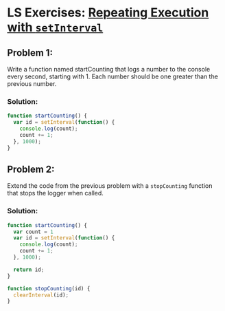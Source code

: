 # LS Exercises: [Repeating Execution with `setInterval`]()

## Problem 1:

Write a function named startCounting that logs a number to the console every second, starting with 1. Each number should be one greater than the previous number.

### Solution:

```javascript
function startCounting() {
  var id = setInterval(function() {
    console.log(count);
    count += 1;
  }, 1000);
}
```

## Problem 2:

Extend the code from the previous problem with a `stopCounting` function that stops the logger when called.

### Solution:

```javascript
function startCounting() {
  var count = 1
  var id = setInterval(function() {
    console.log(count);
    count += 1;
  }, 1000);

  return id;
}

function stopCounting(id) {
  clearInterval(id);
}
```
